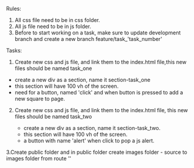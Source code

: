 Rules:

1. All css file need to be in css folder.
2. All js file need to be in js folder.
3. Before to start working on a task, make sure to update development branch and create a new branch feature/task\_'task_number'

Tasks:

1. Create new css and js file, and link them to the index.html file,this new files should be named task_one

- create a new div as a section, name it section-task_one
- this section will have 100 vh of the screen.
- need for a button, named 'click' and when button is pressed to add a new square to page.

2. Create new css and js file, and link them to the index.html file, this new files should be named task_two

   - create a new div as a section, name it section-task_two.
   - this section will have 100 vh of the screen.
   - a button with name 'alert' when click to pop a js alert.

3.Create public folder and in public folder create images folder - source to images folder from route ''
